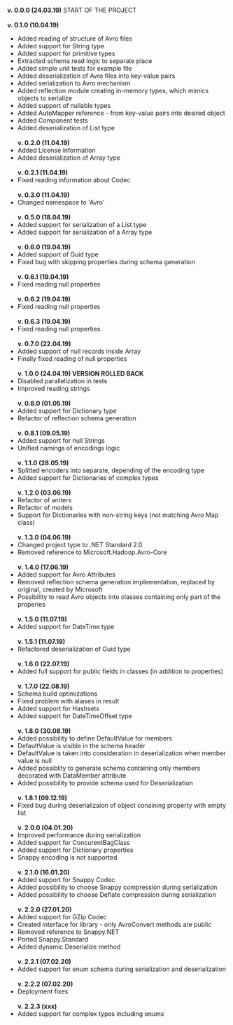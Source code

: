 **v. 0.0.0 (24.03.19)**
START OF THE PROJECT
\
\
**v. 0.1.0 (10.04.19)**
- Added reading of structure of Avro files
- Added support for String type
- Added support for primitive types
- Extracted schema read logic to separate place
- Added simple unit tests for example file
- Added deserialization of Avro files into key-value pairs
- Added serialization to Avro mechanism
- Added reflection module creating in-memory types, which mimics objects to serialize
- Added support of nullable types
- Added AutoMapper reference - from key-value pairs into desired object
- Added Component tests
- Added deserialization of List type
\
\
**v. 0.2.0 (11.04.19)**
- Added License information
- Added deserialization of Array type
\
\
**v. 0.2.1 (11.04.19)**
- Fixed reading information about Codec
\
\
**v. 0.3.0 (11.04.19)**
- Changed namespace to 'Avro'
\
\
**v. 0.5.0 (18.04.19)**
- Added support for serialization of a List type
- Added support for serialization of a Array type
\
\
**v. 0.6.0 (19.04.19)**
- Added support of Guid type
- Fixed bug with skipping properties during schema generation
\
\
**v. 0.6.1 (19.04.19)**
- Fixed reading null properties
\
\
**v. 0.6.2 (19.04.19)**
- Fixed reading null properties
\
\
**v. 0.6.3 (19.04.19)**
- Fixed reading null properties
\
\
**v. 0.7.0 (22.04.19)**
- Added support of null records inside Array
- Finally fixed reading of null properties
\
\
**v. 1.0.0 (24.04.19) VERSION ROLLED BACK**
- Disabled parallelization in tests
- Improved reading strings
\
\
**v. 0.8.0 (01.05.19)**
- Added support for Dictionary type
- Refactor of reflection schema generation
\
\
**v. 0.8.1 (09.05.19)**
- Added support for null Strings
- Unified namings of encodings logic
\
\
**v. 1.1.0 (28.05.19)**
- Splitted encoders into separate, depending of the encoding type
- Added support for Dictionaries of complex types
\
\
**v. 1.2.0 (03.06.19)**
- Refactor of writers
- Refactor of models
- Support for Dictionaries with non-string keys (not matching Avro Map class)
\
\
**v. 1.3.0 (04.06.19)**
- Changed project type to .NET Standard 2.0
- Removed reference to Microsoft.Hadoop.Avro-Core
\
\
**v. 1.4.0 (17.06.19)**
- Added support for Avro Attributes
- Removed reflection schema generation implementation, replaced by original, created by Microsoft
- Possibility to read Avro objects into classes containing only part of the properies
\
\
**v. 1.5.0 (11.07.19)**
- Added support for DateTime type
\
\
**v. 1.5.1 (11.07.19)**
- Refactored deserialization of Guid type
\
\
**v. 1.6.0 (22.07.19)**
- Added full support for public fields in classes (in addition to properties)
\
\
**v. 1.7.0 (22.08.19)**
- Schema build optimizations
- Fixed problem with aliases in result
- Added support for Hashsets
- Added support for DateTimeOffset type
\
\
**v. 1.8.0 (30.08.19)**
- Added possibility to define DefaultValue for members
- DefaultValue is visible in the schema header
- DefaultValue is taken into consideration in deserialization when member value is null
- Added possiblity to generate schema containing only members decorated with DataMember attribute
- Added possibility to provide schema used for Deserialization
\
\
**v. 1.8.1 (09.12.19)**
- Fixed bug during deserializaion of object conaining property with empty list
\
\
**v. 2.0.0 (04.01.20)**
- Improved performance during serialization
- Added support for ConcurentBagClass
- Added support for Dictionary properties
- Snappy encoding is not supported
\
\
**v. 2.1.0 (16.01.20)**
- Added support for Snappy Codec
- Added possibility to choose Snappy compression during serialization
- Added possibility to choose Deflate compression during serialization
\
\
**v. 2.2.0 (27.01.20)**
- Added support for GZip Codec
- Created interface for library - only AvroConvert methods are public
- Removed reference to Snappy.NET
- Ported Snappy.Standard
- Added dynamic Deserialize method
\
\
**v. 2.2.1 (07.02.20)**
- Added support for enum schema during serialization and deserialization
\
\
**v. 2.2.2 (07.02.20)**
- Deployment fixes
\
\
**v. 2.2.3 (xxx)**
- Added support for complex types including enums
